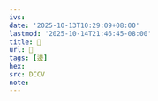 ```yaml
---
ivs:
date: '2025-10-13T10:29:09+08:00'
lastmod: '2025-10-14T21:46:45-08:00'
title: 􂃹
url: 􂃹
tags: [邊]
hex: 
src: DCCV
note:
---
```

